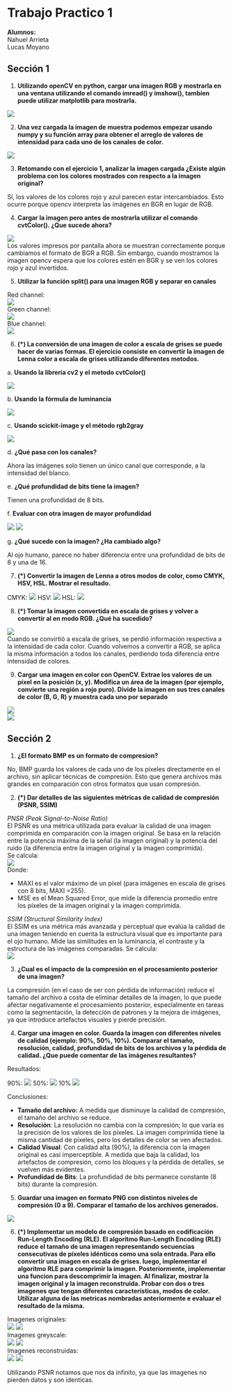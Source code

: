 # Trabajo Practico 1
**Alumnos:**  
Nahuel Arrieta  
Lucas Moyano

## Sección 1
1. **Utilizando openCV en python, cargar una imagen RGB y mostrarla en una ventana utilizando el comando imread() y imshow(), tambien puede utilizar matplotlib para mostrarla.**

![](imgs/primer_mate.png)

2. **Una vez cargada la imagen de muestra podemos empezar usando numpy y su función array para obtener el arreglo de valores de intensidad para cada uno de los canales de color.**

![](imgs/numpy_channels.PNG)

3. **Retomando con el ejercicio 1, analizar la imagen cargada ¿Existe algún problema con los colores mostrados con respecto a la imagen original?**

Sí, los valores de los colores rojo y azul parecen estar intercambiados. Esto ocurre porque opencv interpreta las imágenes en BGR en lugar de RGB.

4. **Cargar la imagen pero antes de mostrarla utilizar el comando cvtColor(). ¿Que sucede ahora?**

![](/imgs/mate_azul.png)  
Los valores impresos por pantalla ahora se muestran correctamente porque cambiamos el formato de BGR a RGB. Sin embargo, cuando mostramos la imagen opencv espera que los colores estén en BGR y se ven los colores rojo y azul invertidos.

5. **Utilizar la función split() para una imagen RGB y separar en canales**

Red channel:  
![](imgs/red_channel.png)  
Green channel:  
![](imgs/green_channel.png)  
Blue channel:  
![](imgs/blue_channel.png)  

6. **(*) La conversión de una imagen de color a escala de grises se puede hacer de varias formas. El ejercicio consiste en convertir la imagen de Lenna color a escala de grises utilizando diferentes metodos.**

a. **Usando la libreria cv2 y el metodo cvtColor()**

![](imgs/lenna_cv2_cvtcolor.png)

b. **Usando la fórmula de luminancia**

![](imgs/lenna_luminancia.png)

c. **Usando scickit-image y el método rgb2gray**

![](imgs/lenna_scikit.png)

d. **¿Qué pasa con los canales?**

Ahora las imágenes solo tienen un único canal que corresponde, a la intensidad del blanco.

e. **¿Qué profundidad de bits tiene la imagen?**

Tienen una profundidad de 8 bits.

f. **Evaluar con otra imagen de mayor profundidad**

![](imgs/16_bits.png)
![](imgs/16_bits_gray.png)

g. **¿Qué sucede con la imagen? ¿Ha cambiado algo?**

Al ojo humano, parece no haber diferencia entre una profundidad de bits de 8 y una de 16.

7. **(*) Convertir la imagen de Lenna a otros modos de color, como CMYK, HSV, HSL. Mostrar el resultado.**

CMYK:
![](imgs/lenna_cmyk.PNG)
HSV:
![](imgs/lenna_hsv.PNG)
HSL:
![](imgs/lenna_hsl.PNG)


8. **(*) Tomar la imagen convertida en escala de grises y volver a convertir al en modo RGB. ¿Qué ha sucedido?**

![](imgs/lenna_gray_to_color.png)  
Cuando se convirtió a escala de grises, se perdió información respectiva a la intensidad de cada color. Cuando volvemos a convertir a RGB, se aplica la misma información a todos los canales, perdiendo toda diferencia entre intensidad de colores.

9. **Cargar una imagen en color con OpenCV. Extrae los valores de un píxel en la posición (x, y). Modifica un área de la imagen (por ejemplo, convierte una región a rojo puro). Divide la imagen en sus tres canales de color (B, G, R) y muestra cada uno por separado**

![](imgs/lenna_red_cube.png)  
![](imgs/lenna_rgb.png)

## Sección 2

1. **¿El formato BMP es un formato de compresion?**

No, BMP guarda los valores de cada uno de los píxeles directamente en el archivo, sin aplicar técnicas de compresión. Esto que genera archivos más grandes en comparación con otros formatos que usan compresión.

2. **(*) Dar detalles de las siguientes métricas de calidad de compresión (PSNR, SSIM)**

*PNSR  (Peak Signal-to-Noise Ratio)*  
El PSNR es una métrica utilizada para evaluar la calidad de una imagen comprimida en comparación con la imagen original. Se basa en la relación entre la potencia máxima de la señal (la imagen original) y la potencia del ruido (la diferencia entre la imagen original y la imagen comprimida).  
Se  calcula:  
![](imgs/psnr.png)  
Donde:  
- MAXI es el valor máximo de un píxel (para imágenes en escala de grises con 8 bits, MAXI  =255).
- MSE es el Mean Squared Error, que mide la diferencia promedio entre los píxeles de la imagen original y la imagen comprimida.

*SSIM (Structural Similarity Index)*  
El SSIM es una métrica más avanzada y perceptual que evalúa la calidad de una imagen teniendo en cuenta la estructura visual que es importante para el ojo humano. Mide las similitudes en la luminancia, el contraste y la estructura de las imágenes comparadas. Se calcula:  
![](imgs/ssim.png)  

3. **¿Cual es el impacto de la compresión en el procesamiento posterior de una imagen?**

La compresión (en el caso de ser con pérdida de información) reduce el tamaño del archivo a costa de eliminar detalles de la imagen, lo que puede afectar negativamente el procesamiento posterior, especialmente en tareas como la segmentación, la detección de patrones y la mejora de imágenes, ya que introduce artefactos visuales y pierde precisión.

4. **Cargar una imagen en color. Guarda la imagen con diferentes niveles de calidad (ejemplo: 90%, 50%, 10%). Comparar el tamaño, resolución, calidad, profundidad de bits de los archivos y la pérdida de calidad. ¿Que puede comentar de las imágenes resultantes?**

Resultados:

90%:
![](imgs/lenna_90.png)
50%:
![](imgs/lenna_50.png)
10%
![](imgs/lenna_10.png)

Conclusiones:
- **Tamaño del archivo:** A medida que disminuye la calidad de compresión, el tamaño del archivo se reduce. 
- **Resolución**: La resolución no cambia con la compresión; lo que varía es la precisión de los valores de los píxeles. La imagen comprimida tiene la misma cantidad de píxeles, pero los detalles de color se ven afectados.
- **Calidad Visual**: Con calidad alta (90%), la diferencia con la imagen original es casi imperceptible. A medida que baja la calidad, los artefactos de compresión, como los bloques y la pérdida de detalles, se vuelven más evidentes.
- **Profundidad de Bits**: La profundidad de bits permanece constante (8 bits) durante la compresión. 

5. **Guardar una imagen en formato PNG con distintos niveles de compresión (0 a 9). Comparar el tamaño de los archivos generados.**  

![](imgs/lenna_pngs.png)

6. **(*) Implementar un modelo de compresión basado en codificación Run-Length Encoding (RLE). El algoritmo Run-Length Encoding (RLE) reduce el tamaño de una imagen representando secuencias consecutivas de píxeles idénticos como una sola entrada. Para ello convertir una imagen en escala de grises. luego, implementar el algoritmo RLE para comprimir la imagen. Posteriormente, implementar una funcion para descomprimir la imagen. Al finalizar, mostrar la imagen original y la imagen reconstruida. Probar con dos o tres imagenes que tengan diferentes características, modos de color. Utilizar alguna de las metricas nombradas anteriormente e evaluar el resultado de la misma.**

Imagenes originales:  
![](imgs/senkuOG.png)
![](imgs/lucasOG.png)  
Imagenes greyscale:  
![](imgs/senku_grayscale.png)
![](imgs/lucas_grayscale.png)  
Imagenes reconstruidas:  
![](imgs/senku_reconstructed.png)
![](imgs/lucas_reconstructed.png)

Utilizando PSNR notamos que nos da infinito, ya que las imagenes no pierden datos y son identicas.